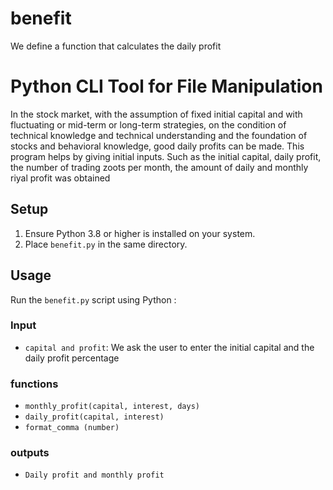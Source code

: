 # benefit
We define a function that calculates the daily profit
#   Python CLI Tool for File Manipulation

In the stock market, with the assumption of fixed initial capital and with fluctuating or mid-term or long-term strategies, on the condition of technical knowledge and technical understanding and the foundation of stocks and behavioral knowledge, good daily profits can be made. This program helps by giving initial inputs. Such as the initial capital, daily profit, the number of trading zoots per month, the amount of daily and monthly riyal profit was obtained

## Setup

1. Ensure Python 3.8 or higher is installed on your system.
2. Place `benefit.py`  in the same directory.


## Usage

Run the `benefit.py` script using Python :

### Input

- `capital and profit`:  We ask the user to enter the initial capital and the daily profit percentage

### functions

- `monthly_profit(capital, interest, days)`
- `daily_profit(capital, interest)`
- `format_comma (number)`

### outputs

- `Daily profit and monthly profit`
